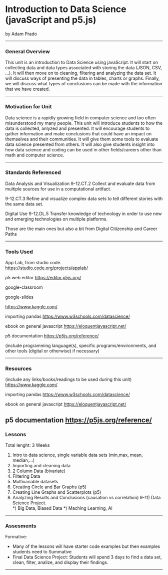 # Introduction to Data Science (javaScript and p5.js)
by Adam Prado

-----

### General Overview
This unit is an introduction to Data Science using javaScript.  It will start on collecting data and data types associated with storing the data (JSON, CSV, ...).  It will then move on to cleaning, filtering and analyzing the data set.  It will discuss ways of presenting the data in tables, charts or graphs.  Finally, we will discuss what types of conclusions can be made with the information that we have created.

---

### Motivation for Unit
Data science is a rapidly growing field in computer science and too often misunderstood my many people.  This unit will introduce students to how the data is collected, anlyzed and presented.  It will encourage students to gather information and make conclusions that could have an impact on themselves and their communities.  It will give them some tools to evaluate data science presented from others.  It will also give students insight into how data science and coding can be used in other fields/careers other than math and computer science.  

---

### Standards Referenced

Data Analysis and Visualization 
9-12.CT.2
Collect and evaluate data from multiple sources for use in a computational artifact.

9-12.CT.3 
Refine and visualize complex data sets to tell different stories with the same data set. 

Digital Use 9-12.DL.5
Transfer knowledge of technology in order to use new and emerging technologies on multiple platforms.

Those are the main ones but also a bit from Digital Citizenship and Career Paths


---

### Tools Used
App Lab, from studio code.  
https://studio.code.org/projects/applab/ 

p5 web editor
https://editor.p5js.org/

google-classroom

google-slides

https://www.kaggle.com/

importing pandas
https://www.w3schools.com/datascience/

ebook on general javascript
https://eloquentjavascript.net/

p5 documentation
https://p5js.org/reference/ 

(include programming language(s), specific programs/environments, and other tools (digital or otherwise) if necessary)

---

### Resources
(include any links/books/readings to be used during this unit)
https://www.kaggle.com/

importing pandas
https://www.w3schools.com/datascience/

ebook on general javascript
https://eloquentjavascript.net/

p5 documentation
https://p5js.org/reference/ 
---

### Lessons
Total lenght: 3 Weeks

1) Intro to data science, single variable data sets (min,max, mean, median,...)
2) Importing and cleaning data
3) 2 Column Data (bivariate)
4) Filtering Data
5) Multivariable datasets 
6) Creating Circle and Bar Graphs (p5)
7) Creating Line Graphs and Scatterplots (p5)
8) Analyzing Results and Conclusions (causation vs correlation)
9-11) Data Science Project.  
*) Big Data, Biased Data
*) Maching Learning, AI



---

### Assesments
Formative:
- Many of the lessons will have starter code examples but then examples students need to 
Summative
- Final Data Science Project:  Students will spend 3 days to find a data set, clean, filter, analize, and display their findings.  

---
